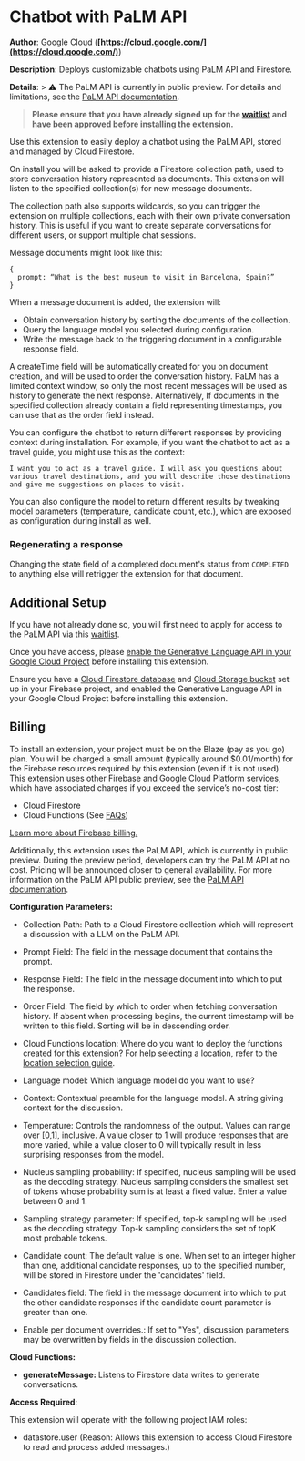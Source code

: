 # Chatbot with PaLM API

**Author**: Google Cloud (**[https://cloud.google.com/](https://cloud.google.com/)**)

**Description**: Deploys customizable chatbots using PaLM API and Firestore.



**Details**: > ⚠️ The PaLM API is currently in public preview. For details and limitations, see the [PaLM API documentation](https://developers.generativeai.google/guide/preview_faq). 
> **Please ensure that you have already signed up for the [waitlist](https://makersuite.google.com/waitlist) and have been approved before installing the extension.**

Use this extension to easily deploy a chatbot using the PaLM API, stored and managed by Cloud Firestore.

On install you will be asked to provide a Firestore collection path, used to store conversation history represented as documents. This extension will listen to the specified collection(s) for new message documents. 

The collection path also supports wildcards, so you can trigger the extension on multiple collections, each with their own private conversation history. This is useful if you want to create separate conversations for different users, or support multiple chat sessions.

Message documents might look like this:
```
{
  prompt: “What is the best museum to visit in Barcelona, Spain?”
}
```

When a message document is added, the extension will:
* Obtain conversation history by sorting the documents of the collection.
* Query the language model you selected during configuration.
* Write the message back to the triggering document in a configurable response field.

A createTime field will be automatically created for you on document creation, and will be used to order the conversation history. PaLM has a limited context window, so only the most recent messages will be used as history to generate the next response. Alternatively, If documents in the specified collection already contain a field representing timestamps, you can use that as the order field instead.

You can configure the chatbot to return different responses by providing context during installation. For example, if you want the chatbot to act as a travel guide, you might use this as the context:

```
I want you to act as a travel guide. I will ask you questions about various travel destinations, and you will describe those destinations and give me suggestions on places to visit.
```

You can also configure the model to return different results by tweaking model parameters (temperature, candidate count, etc.), which are exposed as configuration during install as well.

### Regenerating a response

Changing the state field of a completed document's status from `COMPLETED` to anything else will retrigger the extension for that document.

## Additional Setup

If you have not already done so, you will first need to apply for access to the PaLM API via this [waitlist](https://makersuite.google.com/waitlist). 

Once you have access, please [enable the Generative Language API in your Google Cloud Project](https://console.cloud.google.com/apis/library/generativelanguage.googleapis.com) before installing this extension.

Ensure you have a [Cloud Firestore database](https://firebase.google.com/docs/firestore/quickstart) and [Cloud Storage bucket](https://firebase.google.com/docs/storage) set up in your Firebase project, and enabled the Generative Language API in your Google Cloud Project before installing this extension.

## Billing

To install an extension, your project must be on the Blaze (pay as you go) plan. You will be charged a small amount (typically around $0.01/month) for the Firebase resources required by this extension (even if it is not used).
This extension uses other Firebase and Google Cloud Platform services, which have associated charges if you exceed the service’s no-cost tier:
* Cloud Firestore
* Cloud Functions (See [FAQs](https://firebase.google.com/support/faq#extensions-pricing))

[Learn more about Firebase billing.](https://firebase.google.com/pricing)

Additionally, this extension uses the PaLM API, which is currently in public preview. During the preview period, developers can try the PaLM API at no cost. Pricing will be announced closer to general availability. For more information on the PaLM API public preview, see the [PaLM API documentation](https://developers.generativeai.google/guide/preview_faq).





**Configuration Parameters:**

* Collection Path: Path to a Cloud Firestore collection which will represent a discussion with a LLM on the PaLM API.

* Prompt Field: The field in the message document that contains the prompt.

* Response Field: The field in the message document into which to put the response.

* Order Field: The field by which to order when fetching conversation history. If absent when processing begins, the current timestamp will be written to this field. Sorting will be in descending order.

* Cloud Functions location: Where do you want to deploy the functions created for this extension? For help selecting a location, refer to the [location selection guide](https://firebase.google.com/docs/functions/locations).

* Language model: Which language model do you want to use?

* Context: Contextual preamble for the language model. A string giving context for the discussion.

* Temperature: Controls the randomness of the output. Values can range over [0,1], inclusive. A value closer to 1 will produce responses that are more varied, while a value closer to 0 will typically result in less surprising responses from the model.

* Nucleus sampling probability: If specified, nucleus sampling will be used as the decoding strategy. Nucleus sampling considers the smallest set of tokens whose probability sum is at least a fixed value. Enter a value between 0 and 1.

* Sampling strategy parameter: If specified, top-k sampling will be used as the decoding strategy. Top-k sampling considers the set of topK most probable tokens.

* Candidate count: The default value is one. When set to an integer higher than one, additional candidate responses, up to the specified number, will be stored in Firestore under the 'candidates' field.

* Candidates field: The field in the message document into which to put the other candidate responses if the candidate count parameter is greater than one.

* Enable per document overrides.: If set to \"Yes\", discussion parameters may be overwritten by fields in the discussion collection.



**Cloud Functions:**

* **generateMessage:** Listens to Firestore data writes to generate conversations.



**Access Required**:



This extension will operate with the following project IAM roles:

* datastore.user (Reason: Allows this extension to access Cloud Firestore to read and process added messages.)
